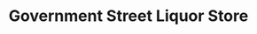 ---
title: "Government Street Liquor Store"
url: /penticton/government-street-liquor-store/
shop: Spirituosen
---